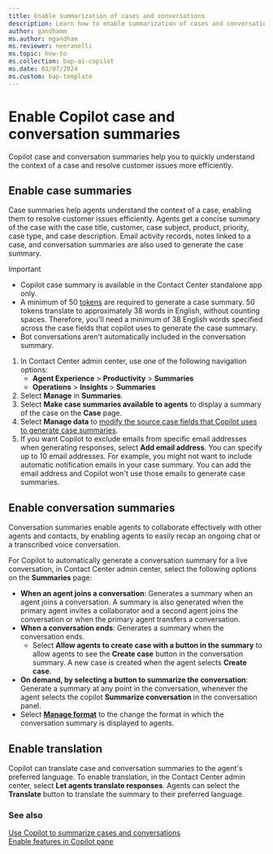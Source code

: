 ```yaml
---
title: Enable summarization of cases and conversations
description: Learn how to enable summarization of cases and conversations using Copilot in Customer Service.
author: gandhamm
ms.author: mgandham
ms.reviewer: neeranelli
ms.topic: how-to 
ms.collection: bap-ai-copilot
ms.date: 03/07/2024
ms.custom: bap-template 
---
```


# Enable Copilot case and conversation summaries

Copilot case and conversation summaries help you to quickly understand the context of a case and resolve customer issues more efficiently.

## Enable case summaries

Case summaries help agents understand the context of a case, enabling them to resolve customer issues efficiently. Agents get a concise summary of the case with the case title, customer, case subject, product, priority, case type, and case description. Email activity records, notes linked to a case, and conversation summaries are also used to generate the case summary. 

> [!IMPORTANT]
> - Copilot case summary is available in the Contact Center standalone app only.
> - A minimum of 50 [tokens](https://platform.openai.com/docs/introduction) are required to generate a case summary. 50 tokens translate to approximately 38 words in English, without counting spaces. Therefore, you'll need a minimum of 38 English words specified across the case fields that copilot uses to generate the case summary.
> - Bot conversations aren't automatically included in the conversation summary.
 
1. In Contact Center admin center, use one of the following navigation options: 
    - **Agent Experience** > **Productivity** > **Summaries**
    - **Operations** > **Insights** > **Summaries**
1. Select **Manage** in **Summaries**.
1. Select **Make case summaries available to agents** to display a summary of the case on the **Case** page. 
1. Select **Manage data** to [modify the source case fields that Copilot uses to generate case summaries](copilot-map-custom-fields.md). 
1. If you want Copilot to exclude emails from specific email addresses when generating responses, select **Add email address**. You can specify up to 10 email addresses. For example, you might not want to include automatic notification emails in your case summary. You can add the email address and Copilot won't use those emails to generate case summaries.

## Enable conversation summaries

Conversation summaries enable agents to collaborate effectively with other agents and contacts, by enabling agents to easily recap an ongoing chat or a transcribed voice conversation.

For Copilot to automatically generate a conversation summary for a live conversation, in Contact Center admin center, select the following options on the **Summaries** page:
   - **When an agent joins a conversation**: Generates a summary when an agent joins a conversation. A summary is also generated when the primary agent invites a collaborator and a second agent joins the conversation or when the primary agent transfers a conversation.
   - **When a conversation ends**: Generates a summary when the conversation ends. 
      - Select **Allow agents to create case with a button in the summary** to allow agents to see the **Create case** button in the conversation summary. A new case is created when the agent selects **Create case**.
   - **On demand, by selecting a button to summarize the conversation**: Generate a summary at any point in the conversation, whenever the agent selects the copilot **Summarize conversation** in the conversation panel.
   - Select [**Manage format**](customize-copilot-conv-summary.md) to  the change the format in which the conversation summary is displayed to agents.

## Enable translation

Copilot can translate case and conversation summaries to the agent's preferred language. To enable translation, in the Contact Center admin center, select **Let agents translate responses**. Agents can select the **Translate** button to translate the summary to their preferred language.

### See also

[Use Copilot to summarize cases and conversations](../use/copilot-use-summary.md)<br>
[Enable features in Copilot pane](copilot-enable-help-pane.md)
